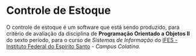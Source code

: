 Controle de Estoque
================
  O controle de estoque é um software que está sendo produzido,
para critério de avaliação da disciplina de **Programação Orientado a Objetos II** do sexto período,
para o curso de *Sistemas de Informação* do [IFES - Instituto Federal do Espírito Santo](ifes.edu.br) *- Campus Colatina.*
